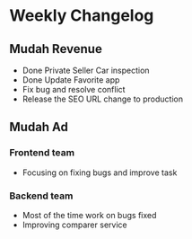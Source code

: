 # Weekly Changelog
## Mudah Revenue
- Done Private Seller Car inspection
- Done Update Favorite app
- Fix bug and resolve conflict
- Release the SEO URL change to production

## Mudah Ad
### Frontend team
- Focusing on fixing bugs and improve task

### Backend team
- Most of the time work on bugs fixed
- Improving comparer service